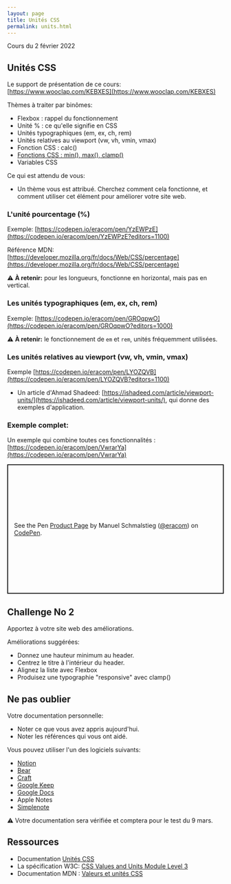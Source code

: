 ```yaml
---
layout: page
title: Unités CSS
permalink: units.html
---
```


Cours du 2 février 2022

## Unités CSS

Le support de présentation de ce cours: [https://www.wooclap.com/KEBXES](https://www.wooclap.com/KEBXES)

Thèmes à traiter par binômes:

- Flexbox : rappel du fonctionnement
- Unité % : ce qu'elle signifie en CSS
- Unités typographiques (em, ex, ch, rem)
- Unités relatives au viewport (vw, vh, vmin, vmax)
- Fonction CSS : calc()
- [Fonctions CSS : min(), max(), clamp()](clamp.html)
- Variables CSS

Ce qui est attendu de vous:

- Un thème vous est attribué. Cherchez comment cela fonctionne, et comment utiliser cet élément pour améliorer votre site web.

### L'unité pourcentage (%)

Exemple: [https://codepen.io/eracom/pen/YzEWPzE](https://codepen.io/eracom/pen/YzEWPzE?editors=1100)

Référence MDN: [https://developer.mozilla.org/fr/docs/Web/CSS/percentage](https://developer.mozilla.org/fr/docs/Web/CSS/percentage)

⚠️ **À retenir:** pour les longueurs, fonctionne en horizontal, mais pas en vertical.

### Les unités typographiques (em, ex, ch, rem)

Exemple: [https://codepen.io/eracom/pen/GROqpwO](https://codepen.io/eracom/pen/GROqpwO?editors=1000)

⚠️ **À retenir:** le fonctionnement de `em` et `rem`, unités fréquemment utilisées.

### Les unités relatives au viewport (vw, vh, vmin, vmax)

Exemple [https://codepen.io/eracom/pen/LYOZQVB](https://codepen.io/eracom/pen/LYOZQVB?editors=1100)

- Un article d'Ahmad Shadeed: [https://ishadeed.com/article/viewport-units/](https://ishadeed.com/article/viewport-units/), qui donne des exemples d'application.

### Exemple complet:

Un exemple qui combine toutes ces fonctionnalités : [https://codepen.io/eracom/pen/VwrarYa](https://codepen.io/eracom/pen/VwrarYa)

<p class="codepen" data-height="300" data-default-tab="css,result" data-slug-hash="VwrarYa" data-editable="true" data-user="eracom" style="height: 300px; box-sizing: border-box; display: flex; align-items: center; justify-content: center; border: 2px solid; margin: 1em 0; padding: 1em;">
  <span>See the Pen <a href="https://codepen.io/eracom/pen/VwrarYa">
  Product Page</a> by Manuel Schmalstieg (<a href="https://codepen.io/eracom">@eracom</a>)
  on <a href="https://codepen.io">CodePen</a>.</span>
</p>

## Challenge No 2

Apportez à votre site web des améliorations.

Améliorations suggérées:

- Donnez une hauteur minimum au header.
- Centrez le titre à l'intérieur du header.
- Alignez la liste avec Flexbox
- Produisez une typographie "responsive" avec clamp()


## Ne pas oublier

Votre documentation personnelle:

- Noter ce que vous avez appris aujourd'hui.
- Noter les références qui vous ont aidé.

Vous pouvez utiliser l'un des logiciels suivants:

- [Notion](https://www.notion.so/)
- [Bear](https://bear.app/)
- [Craft](https://www.craft.do/)
- [Google Keep](https://keep.google.com/)
- [Google Docs](https://docs.google.com/)
- Apple Notes
- [Simplenote](https://app.simplenote.com/)

⚠️ Votre documentation sera vérifiée et comptera pour le test du 9 mars.

## Ressources

- Documentation [Unités CSS](https://cours-web.ch/css/units.html)
- La spécification W3C: [CSS Values and Units Module Level 3](https://drafts.csswg.org/css-values-3/)
- Documentation MDN : [Valeurs et unités CSS](https://developer.mozilla.org/fr/docs/Learn/CSS/Building_blocks/Values_and_units)
